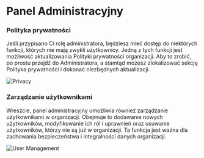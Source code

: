 # Panel Administracyjny

### **Polityka prywatności**
Jeśli przypisano Ci rolę administratora, będziesz mieć dostęp do niektórych funkcji, których nie mają zwykli użytkownicy. Jedną z tych funkcji jest możliwość aktualizowania Polityki prywatności organizacji. Aby to zrobić, po prostu przejdź do Administratora, a stamtąd możesz zlokalizować sekcję Polityka prywatności i dokonać niezbędnych aktualizacji.

![Privacy](https://i.imgur.com/4Auw9bG.gif)

### **Zarządzanie użytkownikami**
Wreszcie, panel administracyjny umożliwia również zarządzanie użytkownikami w organizacji. Obejmuje to dodawanie nowych użytkowników, modyfikowanie ich ról i uprawnień oraz usuwanie użytkowników, którzy nie są już w organizacji. Ta funkcja jest ważna dla zachowania bezpieczeństwa i integralności danych organizacji.

![User Management](https://i.imgur.com/tBPOMaZ.gif)

